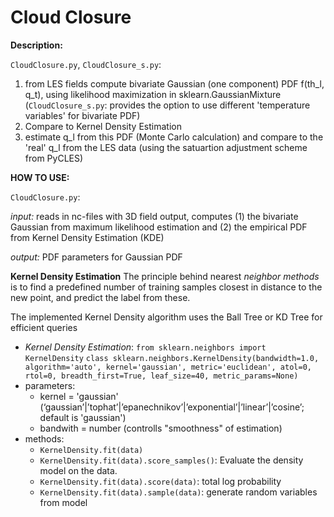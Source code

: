 



# Cloud Closure

**Description:**

`CloudClosure.py`, `CloudClosure_s.py`:
1. from LES fields compute bivariate Gaussian (one component) PDF f(th_l, q_t),
using likelihood maximization in sklearn.GaussianMixture
(`CloudClosure_s.py`: provides the option to use different 'temperature variables' for bivariate PDF)
2. Compare to Kernel Density Estimation
3. estimate q_l from this PDF (Monte Carlo calculation) and compare to the 'real' q_l from the LES data
(using the satuartion adjustment scheme from PyCLES)



**HOW TO USE:**

`CloudClosure.py`:

_input:_ reads in nc-files with 3D field output, computes (1) the bivariate Gaussian from maximum likelihood estimation and (2) the empirical PDF from Kernel Density Estimation (KDE)

_output:_ PDF parameters for Gaussian PDF




**Kernel Density Estimation**
The principle behind nearest _neighbor methods_ is to find a predefined number of training samples closest in distance to the new point, and predict the label from these.

The implemented Kernel Density algorithm uses the Ball Tree or KD Tree for efficient queries

- *Kernel Density Estimation*: `from sklearn.neighbors import KernelDensity`
`class sklearn.neighbors.KernelDensity(bandwidth=1.0, algorithm='auto', kernel='gaussian', metric='euclidean', atol=0, rtol=0, breadth_first=True, leaf_size=40, metric_params=None)`
- parameters:
    - kernel = 'gaussian' (‘gaussian’|’tophat’|’epanechnikov’|’exponential’|’linear’|’cosine’; default is 'gaussian')
    - bandwith = number (controlls "smoothness" of estimation)
- methods:
    - `KernelDensity.fit(data)`
    - `KernelDensity.fit(data).score_samples()`:  Evaluate the density model on the data.
    - `KernelDensity.fit(data).score(data)`:          total log probability
    - `KernelDensity.fit(data).sample(data)`: generate random variables from model




